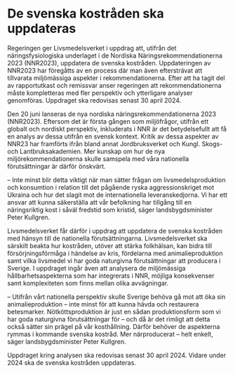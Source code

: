 # De svenska kostråden ska uppdateras

Regeringen ger Livsmedelsverket i uppdrag att, utifrån det näringsfysiologiska underlaget i de Nordiska Näringsrekommendationerna 2023 (NNR2023), uppdatera de svenska kostråden. Uppdateringen av NNR2023 har föregåtts av en process där man även eftersträvat att tillvarata miljömässiga aspekter i rekommendationerna. Efter att ha tagit del av rapportutkast och remissvar anser regeringen att rekommendationerna måste kompletteras med fler perspektiv och ytterligare analyser genomföras. Uppdraget ska redovisas senast 30 april 2024.

Den 20 juni lanseras de nya nordiska näringsrekommendationerna 2023 (NNR2023). Eftersom det är första gången som miljöfrågor, utifrån ett globalt och nordiskt perspektiv, inkluderats i NNR är det betydelsefullt att få en analys av dessa utifrån en svensk kontext. Kritik av dessa aspekter av NNR23 har framförts ifrån bland annat Jordbruksverket och Kungl. Skogs- och Lantbruksakademien. Mer kunskap om hur de nya miljörekommendationerna skulle samspela med våra nationella förutsättningar är därför önskvärt.

– Inte minst blir detta viktigt när man sätter frågan om livsmedelsproduktion och konsumtion i relation till det pågående ryska aggressionskriget mot Ukraina och hur det slagit mot de internationella leveranskedjorna. Vi har ett ansvar att kunna säkerställa att vår befolkning har tillgång till en näringsriktig kost i såväl fredstid som kristid, säger landsbygdsminister Peter Kullgren.

Livsmedelsverket får därför i uppdrag att uppdatera de svenska kostråden med hänsyn till de nationella förutsättningarna. Livsmedelsverket ska särskilt beakta hur kostråden, utöver att stärka folkhälsan, kan bidra till försörjningsförmåga i händelse av kris, fördelarna med animalieproduktion samt vilka livsmedel vi har goda naturgivna förutsättningar att producera i Sverige. I uppdraget ingår även att analysera de miljömässiga hållbarhetsaspekterna som har integrerats i NNR, möjliga konsekvenser samt komplexiteten som finns mellan olika avvägningar.

– Utifrån vårt nationella perspektiv skulle Sverige behöva gå mot att öka sin animalieproduktion – inte minst för att kunna hävda och restaurera betesmarker. Nötköttsproduktion är just en sådan produktionsform som vi har goda naturgivna förutsättningar för – och då är det rimligt att detta också sätter sin prägel på vår kosthållning. Därför behöver de aspekterna rymmas i kommande svenska kostråd. Mer närproducerat – helt enkelt, säger landsbygdsminister Peter Kullgren.

Uppdraget kring analysen ska redovisas senast 30 april 2024. Vidare under 2024 ska de svenska kostråden uppdateras.
